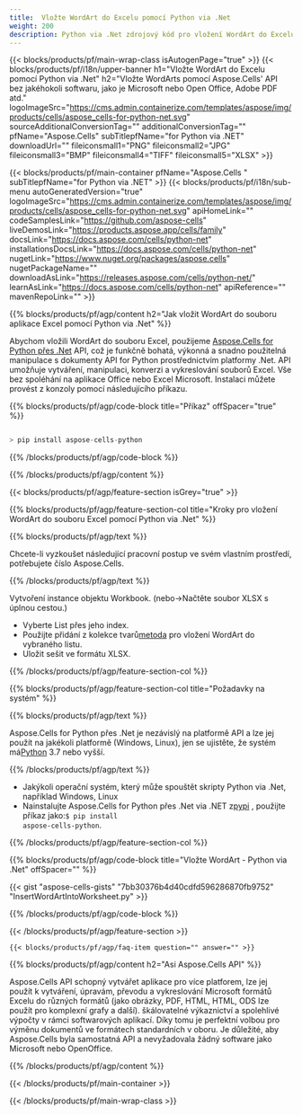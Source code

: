 ```yaml
---
title:  Vložte WordArt do Excelu pomocí Python via .Net
weight: 200
description: Python via .Net zdrojový kód pro vložení WordArt do Excelu.
---
```

{{< blocks/products/pf/main-wrap-class isAutogenPage="true" >}}
{{< blocks/products/pf/i18n/upper-banner h1="Vložte WordArt do Excelu pomocí Python via .Net" h2="Vložte WordArts pomocí Aspose.Cells\' API bez jakéhokoli softwaru, jako je Microsoft nebo Open Office, Adobe PDF atd." logoImageSrc="https://cms.admin.containerize.com/templates/aspose/img/products/cells/aspose_cells-for-python-net.svg" sourceAdditionalConversionTag="" additionalConversionTag="" pfName="Aspose.Cells" subTitlepfName="for Python via .NET" downloadUrl="" fileiconsmall1="PNG" fileiconsmall2="JPG" fileiconsmall3="BMP" fileiconsmall4="TIFF" fileiconsmall5="XLSX" >}}

{{< blocks/products/pf/main-container pfName="Aspose.Cells " subTitlepfName="for Python via .NET" >}}
{{< blocks/products/pf/i18n/sub-menu autoGeneratedVersion="true" logoImageSrc="https://cms.admin.containerize.com/templates/aspose/img/products/cells/aspose_cells-for-python-net.svg" apiHomeLink="" codeSamplesLink="https://github.com/aspose-cells" liveDemosLink="https://products.aspose.app/cells/family" docsLink="https://docs.aspose.com/cells/python-net" installationsDocsLink="https://docs.aspose.com/cells/python-net" nugetLink="https://www.nuget.org/packages/aspose.cells" nugetPackageName="" downloadAsLink="https://releases.aspose.com/cells/python-net/" learnAsLink="https://docs.aspose.com/cells/python-net" apiReference="" mavenRepoLink="" >}}

{{% blocks/products/pf/agp/content h2="Jak vložit WordArt do souboru aplikace Excel pomocí Python via .Net" %}}

 Abychom vložili WordArt do souboru Excel, použijeme
 [Aspose.Cells for Python přes .Net](https://pypi.org/project/aspose-cells-python/) 
API, což je funkčně bohatá, výkonná a snadno použitelná manipulace s dokumenty API for Python prostřednictvím platformy .Net. API umožňuje vytváření, manipulaci, konverzi a vykreslování souborů Excel. Vše bez spoléhání na aplikace Office nebo Excel Microsoft. Instalaci můžete provést z konzoly pomocí následujícího příkazu.

{{% blocks/products/pf/agp/code-block title="Příkaz" offSpacer="true" %}}

```cs

> pip install aspose-cells-python

```

{{% /blocks/products/pf/agp/code-block %}}

{{% /blocks/products/pf/agp/content %}}

{{< blocks/products/pf/agp/feature-section isGrey="true" >}}

{{% blocks/products/pf/agp/feature-section-col title="Kroky pro vložení WordArt do souboru Excel pomocí Python via .Net" %}}

{{% blocks/products/pf/agp/text %}}

Chcete-li vyzkoušet následující pracovní postup ve svém vlastním prostředí, potřebujete číslo Aspose.Cells.

{{% /blocks/products/pf/agp/text %}}

Vytvoření instance objektu Workbook. (nebo->Načtěte soubor XLSX s úplnou cestou.)
+ Vyberte List přes jeho index.
 + Použijte přidání z kolekce tvarů[metoda](https://reference.aspose.com/cells/python-net/aspose.cells.drawing/shapecollection/add_word_art/#PresetWordArtStyle-str-int-int-int-int-int-int) pro vložení WordArt do vybraného listu.
+ Uložit sešit ve formátu XLSX.

{{% /blocks/products/pf/agp/feature-section-col %}}

{{% blocks/products/pf/agp/feature-section-col title="Požadavky na systém" %}}

{{% blocks/products/pf/agp/text %}}

 Aspose.Cells for Python přes .Net je nezávislý na platformě API a lze jej použít na jakékoli platformě (Windows, Linux), jen se ujistěte, že systém má[Python](https://www.python.org/downloads/) 3.7 nebo vyšší.
 
{{% /blocks/products/pf/agp/text %}}

-  Jakýkoli operační systém, který může spouštět skripty Python via .Net, například Windows, Linux
-  Nainstalujte Aspose.Cells for Python přes .Net via .NET z<a href="https://pypi.org/project/aspose-cells-python/">pypi</a> , použijte příkaz jako:<code>$ pip install aspose-cells-python</code>.

{{% /blocks/products/pf/agp/feature-section-col %}}

{{% blocks/products/pf/agp/code-block title="Vložte WordArt - Python via .Net" offSpacer="" %}}

{{< gist "aspose-cells-gists" "7bb30376b4d40cdfd596286870fb9752" "InsertWordArtIntoWorksheet.py" >}}

{{% /blocks/products/pf/agp/code-block %}}

{{< /blocks/products/pf/agp/feature-section >}}

    {{< blocks/products/pf/agp/faq-item question="" answer="" >}}
 

<!-- aboutfile Starts -->

{{% blocks/products/pf/agp/content h2="Asi Aspose.Cells API" %}}

Aspose.Cells API schopný vytvářet aplikace pro více platforem, lze jej použít k vytváření, úpravám, převodu a vykreslování Microsoft formátů Excelu do různých formátů (jako obrázky, PDF, HTML, HTML, ODS lze použít pro komplexní grafy a další). škálovatelné výkaznictví a spolehlivé výpočty v rámci softwarových aplikací. Díky tomu je perfektní volbou pro výměnu dokumentů ve formátech standardních v oboru. Je důležité, aby Aspose.Cells byla samostatná API a nevyžadovala žádný software jako Microsoft nebo OpenOffice.

{{% /blocks/products/pf/agp/content %}}



<!-- aboutfile Ends -->
<!--
{{< blocks/products/pf/agp/other-supported-section title="Other Supported Splitting Formats" subTitle="Using C#, One can also split large file into chunks of many other file formats including." >}}

{{< blocks/products/pf/agp/other-supported-section-item href="https://products.aspose.com/cells/net/splitter/ods/" name="ODS" description="OpenDocument Spreadsheet File" >}}
{{< blocks/products/pf/agp/other-supported-section-item href="https://products.aspose.com/cells/net/splitter/xls/" name="XLS" description="Excel Binary Format" >}}
{{< blocks/products/pf/agp/other-supported-section-item href="https://products.aspose.com/cells/net/splitter/xlsb/" name="XLSB" description="Binary Excel Workbook File" >}}
{{< blocks/products/pf/agp/other-supported-section-item href="https://products.aspose.com/cells/net/splitter/xlsm/" name="XLSM" description="Spreadsheet File" >}}

{{< /blocks/products/pf/agp/other-supported-section >}}

-->

{{< /blocks/products/pf/main-container >}}
    
{{< /blocks/products/pf/main-wrap-class >}}
